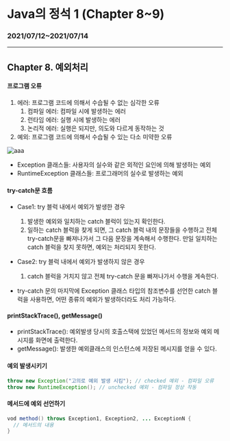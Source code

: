 # Java의 정석 1 (Chapter 8~9)

### 2021/07/12~2021/07/14

----

## Chapter 8. 예외처리

#### 프로그램 오류

1. 에러: 프로그램 코드에 의해서 수습될 수 없는 심각한 오류
   1. 컴파일 에러: 컴파일 시에 발생하는 에러
   2. 런타임 에러: 실행 시에 발생하는 에러
   3. 논리적 에러: 실행은 되지만, 의도와 다르게 동작하는 것
2. 예외: 프로그램 코드에 의해서 수습될 수 있는 다소 미약한 오류

![aaa](/Users/youngjin/Downloads/aaa.png)

- Exception 클래스들: 사용자의 실수와 같은 외적인 요인에 의해 발생하는 예외
- RuntimeException 클래스들: 프로그래머의 실수로 발생하는 예외

#### try-catch문 흐름

- Case1: try 블럭 내에서 예외가 발생한 경우
  1. 발생한 예외와 일치하는 catch 블럭이 있는지 확인한다.
  2. 일하는 catch 블럭을 찾게 되면, 그 catch 블럭 내의 문장들을 수행하고 전체 try-catch문을 빠져나가서 그 다음 문장을 계속해서 수행한다.
     만일 일치하는 catch 블럭을 찾지 못하면, 예외는 처리되지 못한다.
- Case2: try 블럭 내에서 예외가 발생하지 않은 경우
  1. catch 블럭을 거치지 않고 전체 try-catch 문을 빠져나가서 수행을 계속한다.

- try-catch 문의 마지막에 Exception 클래스 타입의 참조변수를 선언한 catch 블럭을 사용하면, 어떤 종류의 예외가 발생하더라도 처리 가능하다.

#### printStackTrace(), getMessage()

- printStackTrace(): 예외발생 당시의 호출스택에 있었던 메서드의 정보와 예외 메시지를 화면에 출력한다.
- getMessage(): 발생한 예외클래스의 인스턴스에 저장된 메시지를 얻을 수 있다.

#### 예외 발생시키기

```java
throw new Exception("고의로 예외 발생 시킴"); // checked 예외 - 컴파일 오류
throw new RuntimeException(); // unchecked 예외 - 컴파일 정상 작동
```

#### 메서드에 예외 선언하기

```java
vod method() throws Exception1, Exception2, ... ExceptionN {
  // 메서드의 내용
}
```



